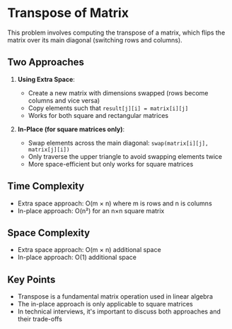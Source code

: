 # Transpose of Matrix

This problem involves computing the transpose of a matrix, which flips the matrix over its main diagonal (switching rows and columns).

## Two Approaches

1. **Using Extra Space**:
   - Create a new matrix with dimensions swapped (rows become columns and vice versa)
   - Copy elements such that `result[j][i] = matrix[i][j]`
   - Works for both square and rectangular matrices

2. **In-Place (for square matrices only)**:
   - Swap elements across the main diagonal: `swap(matrix[i][j], matrix[j][i])`
   - Only traverse the upper triangle to avoid swapping elements twice
   - More space-efficient but only works for square matrices

## Time Complexity

- Extra space approach: O(m × n) where m is rows and n is columns
- In-place approach: O(n²) for an n×n square matrix

## Space Complexity

- Extra space approach: O(m × n) additional space
- In-place approach: O(1) additional space

## Key Points

- Transpose is a fundamental matrix operation used in linear algebra
- The in-place approach is only applicable to square matrices
- In technical interviews, it's important to discuss both approaches and their trade-offs